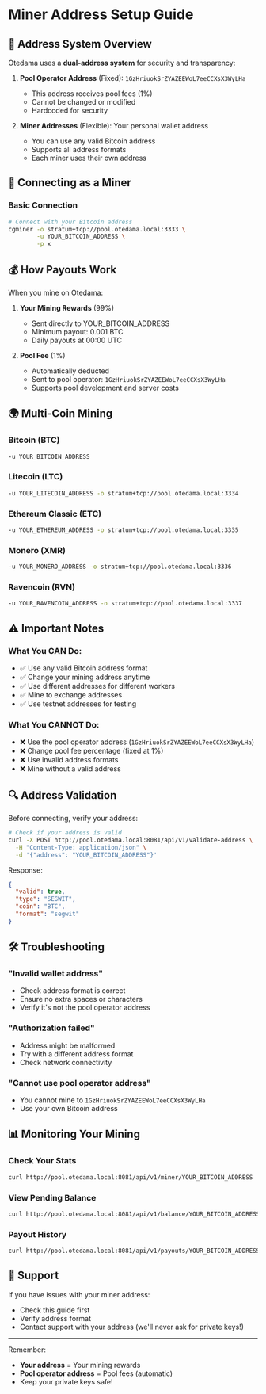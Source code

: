 # Miner Address Setup Guide

## 🔐 Address System Overview

Otedama uses a **dual-address system** for security and transparency:

1. **Pool Operator Address** (Fixed): `1GzHriuokSrZYAZEEWoL7eeCCXsX3WyLHa`
   - This address receives pool fees (1%)
   - Cannot be changed or modified
   - Hardcoded for security

2. **Miner Addresses** (Flexible): Your personal wallet address
   - You can use any valid Bitcoin address
   - Supports all address formats
   - Each miner uses their own address

## 📝 Connecting as a Miner

### Basic Connection

```bash
# Connect with your Bitcoin address
cgminer -o stratum+tcp://pool.otedama.local:3333 \
        -u YOUR_BITCOIN_ADDRESS \
        -p x
```

## 💰 How Payouts Work

When you mine on Otedama:

1. **Your Mining Rewards** (99%)
   - Sent directly to YOUR_BITCOIN_ADDRESS
   - Minimum payout: 0.001 BTC
   - Daily payouts at 00:00 UTC

2. **Pool Fee** (1%)
   - Automatically deducted
   - Sent to pool operator: `1GzHriuokSrZYAZEEWoL7eeCCXsX3WyLHa`
   - Supports pool development and server costs

## 🌍 Multi-Coin Mining

### Bitcoin (BTC)
```bash
-u YOUR_BITCOIN_ADDRESS
```

### Litecoin (LTC)
```bash
-u YOUR_LITECOIN_ADDRESS -o stratum+tcp://pool.otedama.local:3334
```

### Ethereum Classic (ETC)
```bash
-u YOUR_ETHEREUM_ADDRESS -o stratum+tcp://pool.otedama.local:3335
```

### Monero (XMR)
```bash
-u YOUR_MONERO_ADDRESS -o stratum+tcp://pool.otedama.local:3336
```

### Ravencoin (RVN)
```bash
-u YOUR_RAVENCOIN_ADDRESS -o stratum+tcp://pool.otedama.local:3337
```

## ⚠️ Important Notes

### What You CAN Do:
- ✅ Use any valid Bitcoin address format
- ✅ Change your mining address anytime
- ✅ Use different addresses for different workers
- ✅ Mine to exchange addresses
- ✅ Use testnet addresses for testing

### What You CANNOT Do:
- ❌ Use the pool operator address (`1GzHriuokSrZYAZEEWoL7eeCCXsX3WyLHa`)
- ❌ Change pool fee percentage (fixed at 1%)
- ❌ Use invalid address formats
- ❌ Mine without a valid address

## 🔍 Address Validation

Before connecting, verify your address:

```bash
# Check if your address is valid
curl -X POST http://pool.otedama.local:8081/api/v1/validate-address \
  -H "Content-Type: application/json" \
  -d '{"address": "YOUR_BITCOIN_ADDRESS"}'
```

Response:
```json
{
  "valid": true,
  "type": "SEGWIT",
  "coin": "BTC",
  "format": "segwit"
}
```

## 🛠️ Troubleshooting

### "Invalid wallet address"
- Check address format is correct
- Ensure no extra spaces or characters
- Verify it's not the pool operator address

### "Authorization failed"
- Address might be malformed
- Try with a different address format
- Check network connectivity

### "Cannot use pool operator address"
- You cannot mine to `1GzHriuokSrZYAZEEWoL7eeCCXsX3WyLHa`
- Use your own Bitcoin address

## 📊 Monitoring Your Mining

### Check Your Stats
```bash
curl http://pool.otedama.local:8081/api/v1/miner/YOUR_BITCOIN_ADDRESS
```

### View Pending Balance
```bash
curl http://pool.otedama.local:8081/api/v1/balance/YOUR_BITCOIN_ADDRESS
```

### Payout History
```bash
curl http://pool.otedama.local:8081/api/v1/payouts/YOUR_BITCOIN_ADDRESS
```

## 🤝 Support

If you have issues with your miner address:
- Check this guide first
- Verify address format
- Contact support with your address (we'll never ask for private keys!)

---

Remember: 
- **Your address** = Your mining rewards
- **Pool operator address** = Pool fees (automatic)
- Keep your private keys safe!